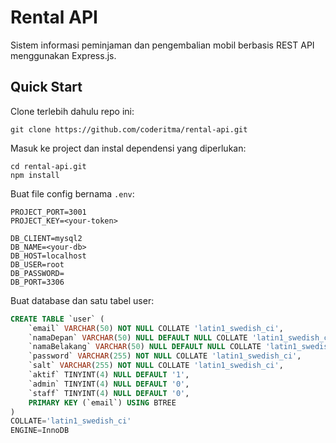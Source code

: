 # Rental API

Sistem informasi peminjaman dan pengembalian mobil berbasis REST API menggunakan Express.js.

## Quick Start

Clone terlebih dahulu repo ini:

```
git clone https://github.com/coderitma/rental-api.git
```

Masuk ke project dan instal dependensi yang diperlukan:

```
cd rental-api.git
npm install
```

Buat file config bernama `.env`:

```
PROJECT_PORT=3001
PROJECT_KEY=<your-token>

DB_CLIENT=mysql2
DB_NAME=<your-db>
DB_HOST=localhost
DB_USER=root
DB_PASSWORD=
DB_PORT=3306
```

Buat database dan satu tabel user:

```sql
CREATE TABLE `user` (
	`email` VARCHAR(50) NOT NULL COLLATE 'latin1_swedish_ci',
	`namaDepan` VARCHAR(50) NULL DEFAULT NULL COLLATE 'latin1_swedish_ci',
	`namaBelakang` VARCHAR(50) NULL DEFAULT NULL COLLATE 'latin1_swedish_ci',
	`password` VARCHAR(255) NOT NULL COLLATE 'latin1_swedish_ci',
	`salt` VARCHAR(255) NOT NULL COLLATE 'latin1_swedish_ci',
	`aktif` TINYINT(4) NULL DEFAULT '1',
	`admin` TINYINT(4) NULL DEFAULT '0',
	`staff` TINYINT(4) NULL DEFAULT '0',
	PRIMARY KEY (`email`) USING BTREE
)
COLLATE='latin1_swedish_ci'
ENGINE=InnoDB
```
